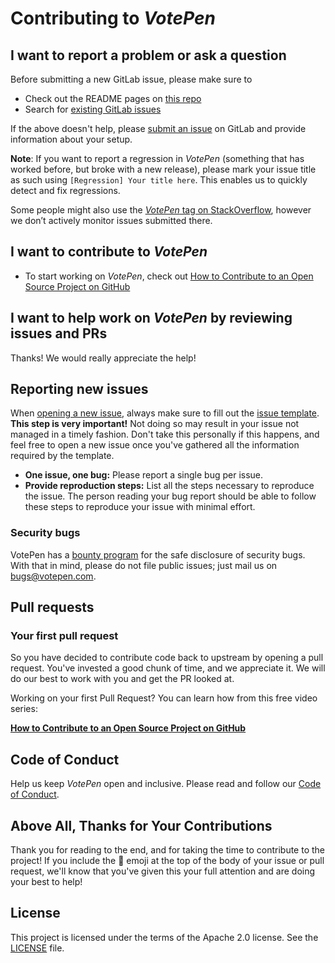 
# Contributing to _VotePen_

## I want to report a problem or ask a question

Before submitting a new GitLab issue, please make sure to

- Check out the README pages on [this repo](https://gitlab.com/VotePen/VotePen)
- Search for [existing GitLab issues](https://gitlab.com/VotePen/VotePen/issues)

If the above doesn't help, please [submit an issue](https://gitlab.com/VotePen/VotePen/issues) on GitLab and provide information about your setup.

**Note**: If you want to report a regression in _VotePen_ (something that has worked before, but broke with a new release), please mark your issue title as such using `[Regression] Your title here`. This enables us to quickly detect and fix regressions.

Some people might also use the [_VotePen_ tag on StackOverflow](https://stackoverflow.com/questions/tagged/votepen), however we don’t actively monitor issues submitted there.

## I want to contribute to _VotePen_

- To start working on _VotePen_, check out [How to Contribute to an Open Source Project on GitHub][firstpr]

## I want to help work on _VotePen_ by reviewing issues and PRs

Thanks! We would really appreciate the help!

## Reporting new issues

When [opening a new issue](https://github.com/VotePen/VotePen/issues/new), always make sure to fill out the [issue template](https://raw.githubusercontent.com/VotePen/VotePen/master/.github/ISSUE_TEMPLATE.md). **This step is very important!** Not doing so may result in your issue not managed in a timely fashion. Don't take this personally if this happens, and feel free to open a new issue once you've gathered all the information required by the template.

* **One issue, one bug:** Please report a single bug per issue.
* **Provide reproduction steps:** List all the steps necessary to reproduce the issue. The person reading your bug report should be able to follow these steps to reproduce your issue with minimal effort.

### Security bugs

VotePen has a [bounty program](https://votepen.com/whitehat/) for the safe disclosure of security bugs. With that in mind, please do not file public issues; just mail us on bugs@votepen.com.

## Pull requests

### Your first pull request

So you have decided to contribute code back to upstream by opening a pull request. You've invested a good chunk of time, and we appreciate it. We will do our best to work with you and get the PR looked at.

Working on your first Pull Request? You can learn how from this free video series:

[**How to Contribute to an Open Source Project on GitHub**](https://egghead.io/courses/how-to-contribute-to-an-open-source-project-on-github)

## Code of Conduct

Help us keep _VotePen_ open and inclusive. Please read and follow our [Code of Conduct][code of conduct].

## Above All, Thanks for Your Contributions

Thank you for reading to the end, and for taking the time to contribute to the project! If you include the 🔑 emoji at the top of the body of your issue or pull request, we'll know that you've given this your full attention and are doing your best to help!

## License

This project is licensed under the terms of the Apache 2.0 license. See the [LICENSE][license] file.

<!-- Links: -->
[code of conduct]: CODE_OF_CONDUCT.md
[core contributor]: CORE_CONTRIBUTOR.md
[license]: LICENSE.md
[vision]: VISION.md
[firstpr]: https://egghead.io/series/how-to-contribute-to-an-open-source-project-on-github
